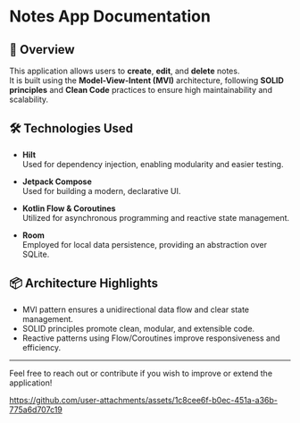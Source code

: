 # Notes App Documentation

## 📄 Overview
This application allows users to **create**, **edit**, and **delete** notes.  
It is built using the **Model-View-Intent (MVI)** architecture, following **SOLID principles** and **Clean Code** practices to ensure high maintainability and scalability.

## 🛠️ Technologies Used

- **Hilt**  
  Used for dependency injection, enabling modularity and easier testing.

- **Jetpack Compose**  
  Used for building a modern, declarative UI.

- **Kotlin Flow & Coroutines**  
  Utilized for asynchronous programming and reactive state management.

- **Room**  
  Employed for local data persistence, providing an abstraction over SQLite.

## 📦 Architecture Highlights

- MVI pattern ensures a unidirectional data flow and clear state management.
- SOLID principles promote clean, modular, and extensible code.
- Reactive patterns using Flow/Coroutines improve responsiveness and efficiency.

---

Feel free to reach out or contribute if you wish to improve or extend the application!


https://github.com/user-attachments/assets/1c8cee6f-b0ec-451a-a36b-775a6d707c19

